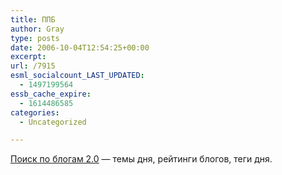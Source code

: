 ```yaml
---
title: ППБ
author: Gray
type: posts
date: 2006-10-04T12:54:25+00:00
excerpt:
url: /7915
esml_socialcount_LAST_UPDATED:
  - 1497199564
essb_cache_expire:
  - 1614486585
categories:
  - Uncategorized

---
```








<a href="http://blogs.yandex.ru/" target="_blank">Поиск по блогам 2.0</a>&nbsp;&#8212; темы дня, рейтинги блогов, теги дня.